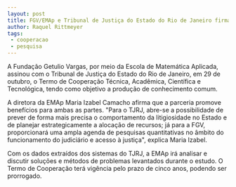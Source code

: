 ```yaml
---
layout: post
title: FGV/EMAp e Tribunal de Justiça do Estado do Rio de Janeiro firmam acordo de cooperação técnica científica
author: Raquel Rittmeyer
tags:
 - cooperacao
 - pesquisa
---
```


A Fundação Getulio Vargas, por meio da Escola de Matemática Aplicada,
assinou com o Tribunal de Justiça do Estado do Rio de Janeiro, em 29
de outubro, o Termo de Cooperação Técnica, Acadêmica, Científica e
Tecnológica, tendo como objetivo a produção de conhecimento comum.

A diretora da EMAp Maria Izabel Camacho afirma que a parceria promove
benefícios para ambas as partes. "Para o TJRJ, abre-se a possibilidade
de prever de forma mais precisa o comportamento da litigiosidade no
Estado e de planejar estrategicamente a alocação de recursos; já para
a FGV, proporcionará uma ampla agenda de pesquisas quantitativas no
âmbito do funcionamento do judiciário e acesso à justiça", explica
Maria Izabel.

Com os dados extraídos dos sistemas do TJRJ, a EMAp irá analisar e
discutir soluções e métodos de problemas levantados durante o
estudo. O Termo de Cooperação terá vigência pelo prazo de cinco anos,
podendo ser prorrogado.
